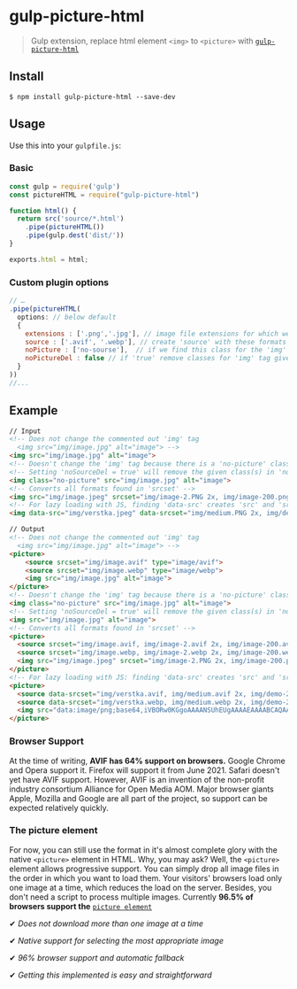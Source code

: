 # gulp-picture-html

> Gulp extension, replace html element `<img>` to `<picture>` with [`gulp-picture-html`](https://github.com/WpWebr/gulp-picture-html)

## Install

```
$ npm install gulp-picture-html --save-dev
```

## Usage

Use this into your `gulpfile.js`:

### Basic

```js
const gulp = require('gulp')
const pictureHTML = require("gulp-picture-html")

function html() {
  return src('source/*.html')
    .pipe(pictureHTML())
    .pipe(gulp.dest('dist/'))
}

exports.html = html;
```

### Custom plugin options

```js
// …
.pipe(pictureHTML(      
  options: // below default
  {
    extensions : ['.png','.jpg'], // image file extensions for which we create 'picture'
    source : ['.avif', '.webp'], // create 'source' with these formats   
    noPicture : ['no-sourse'],  // if we find this class for the 'img' tag, then we don't create a 'picture' (multiple classes can be set)
    noPictureDel : false // if 'true' remove classes for 'img' tag given in 'noSource:[]'
  }
))
//...

```
## Example

```html
// Input
<!-- Does not change the commented out 'img' tag
  <img src="img/image.jpg" alt="image"> -->
<img src="img/image.jpg" alt="image">
<!-- Doesn't change the 'img' tag because there is a 'no-picture' class -->
<!-- Setting 'noSourceDel = true' will remove the given class(s) in 'noSource:[]' -->
<img class="no-picture" src="img/image.jpg" alt="image">
<!-- Converts all formats found in 'srcset' -->
<img src="img/image.jpeg" srcset="img/image-2.PNG 2x, img/image-200.png 200w" width="500" height="300">
<!-- For lazy loading with JS, finding 'data-src' creates 'src' and 'srcset' c 'data:image/png;...' -->
<img data-src="img/verstka.jpeg" data-srcset="img/medium.PNG 2x, img/demo-200px.png 200w" width="500" height="300">
```
```html
// Output
<!-- Does not change the commented out 'img' tag
  <img src="img/image.jpg" alt="image"> -->
<picture>
    <source srcset="img/image.avif" type="image/avif">
    <source srcset="img/image.webp" type="image/webp">
    <img src="img/image.jpg" alt="image">
</picture>
<!-- Doesn't change the 'img' tag because there is a 'no-picture' class -->
<img class="no-picture" src="img/image.jpg" alt="image">
<!-- Setting 'noSourceDel = true' will remove the given class(s) in 'noSource:[]' -->
<img src="img/image.jpg" alt="image">
<!-- Converts all formats found in 'srcset' -->
<picture>
  <source srcset="img/image.avif, img/image-2.avif 2x, img/image-200.avif 200w" type="image/avif">  
  <source srcset="img/image.webp, img/image-2.webp 2x, img/image-200.webp 200w" type="image/webp">  
  <img src="img/image.jpeg" srcset="img/image-2.PNG 2x, img/image-200.png 200w" width="500" height="300">
</picture>
<!-- For lazy loading with JS: finding 'data-src' creates 'src' and 'srcset' c 'data:image/png;...' -->
<picture>
  <source data-srcset="img/verstka.avif, img/medium.avif 2x, img/demo-200px.avif 200w" srcset="data:image/png;base64,iVBORw0KGgoAAAANSUhEUgAAAAEAAAABCAQAAAC1HAwCAAAAC0lEQVR42mNkYAAAAAYAAjCB0C8AAAAASUVORK5CYII=" type="image/avif">  
  <source data-srcset="img/verstka.webp, img/medium.webp 2x, img/demo-200px.webp 200w" srcset="data:image/png;base64,iVBORw0KGgoAAAANSUhEUgAAAAEAAAABCAQAAAC1HAwCAAAAC0lEQVR42mNkYAAAAAYAAjCB0C8AAAAASUVORK5CYII=" type="image/webp">  
  <img src="data:image/png;base64,iVBORw0KGgoAAAANSUhEUgAAAAEAAAABCAQAAAC1HAwCAAAAC0lEQVR42mNkYAAAAAYAAjCB0C8AAAAASUVORK5CYII=" data-src="img/verstka.jpeg" data-srcset="img/medium.PNG 2x, img/demo-200px.png 200w" width="500" height="300">
</picture>
```

### Browser Support
At the time of writing, **AVIF has 64% support on browsers.** Google Chrome and Opera support it. Firefox will support it from June 2021. Safari doesn't yet have AVIF support. However, AVIF is an invention of the non-profit industry consortium Alliance for Open Media AOM. Major browser giants Apple, Mozilla and Google are all part of the project, so support can be expected relatively quickly.

### The picture element
For now, you can still use the format in it's almost complete glory with the native `<picture>` element in HTML. Why, you may ask? Well, the `<picture>` element allows progressive support. You can simply drop all image files in the order in which you want to load them. Your visitors' browsers load only one image at a time, which reduces the load on the server. Besides, you don't need a script to process multiple images.
Currently **96.5% of browsers support the** [`picture element`](https://caniuse.com/?search=picture)

✔ *Does not download more than one image at a time*

✔ *Native support for selecting the most appropriate image*

✔ *96% browser support and automatic fallback*

✔ *Getting this implemented is easy and straightforward*